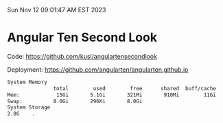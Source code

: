 Sun Nov 12 09:01:47 AM EST 2023

# Angular Ten Second Look

Code: https://github.com/kusl/angulartensecondlook

Deployment: https://github.com/angularten/angularten.github.io

```bash
System Memory
               total        used        free      shared  buff/cache   available
Mem:            15Gi       5.1Gi       321Mi       910Mi        11Gi        10Gi
Swap:          8.0Gi       296Ki       8.0Gi
System Storage
2.0G	.
```
```bash

